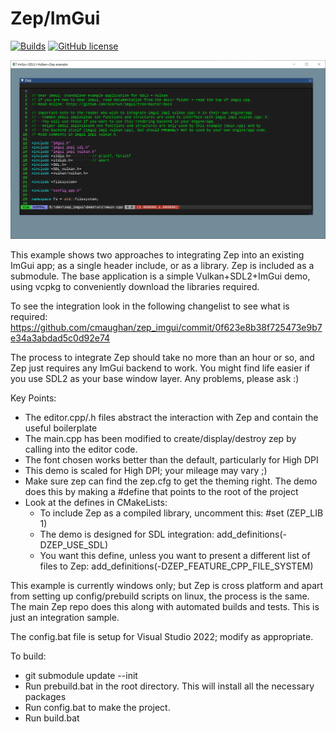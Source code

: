 # Zep/ImGui

[![Builds](https://github.com/cmaughan/zep_imgui/actions/workflows/builds.yml/badge.svg)](https://github.com/cmaughan/zep_imgui/actions/workflows/builds.yml)
[![GitHub license](https://img.shields.io/badge/license-MIT-blue.svg)](https://github.com/vulkan_imgui_vcpkg_starter/blob/master/LICENSE)

![Screenshot](https://github.com/cmaughan/zep_imgui/blob/main/screenshots/screenshot.png)

This example shows two approaches to integrating Zep into an existing ImGui app; as a single header include, or as a library.  Zep is included as a submodule.
The base application is a simple Vulkan+SDL2+ImGui demo, using vcpkg to conveniently download the libraries required. 

To see the integration look in the following changelist to see what is required:
https://github.com/cmaughan/zep_imgui/commit/0f623e8b38f725473e9b7e34a3abdad5c0d92e74

The process to integrate Zep should take no more than an hour or so, and Zep just requires any ImGui backend to work.  You might find life easier if you use SDL2 as your base window layer.  Any problems, please ask :)

Key Points:
- The editor.cpp/.h files abstract the interaction with Zep and contain the useful boilerplate
- The main.cpp has been modified to create/display/destroy zep by calling into the editor code.
- The font chosen works better than the default, particularly for High DPI
- This demo is scaled for High DPI; your mileage may vary ;)
- Make sure zep can find the zep.cfg to get the theming right.  The demo does this by making a #define that points to the root of the project
- Look at the defines in CMakeLists: 
    - To include Zep as a compiled library, uncomment this:
        #set (ZEP_LIB 1) 
    - The demo is designed for SDL integration:
        add_definitions(-DZEP_USE_SDL)
    - You want this define, unless you want to present a different list of files to Zep:
        add_definitions(-DZEP_FEATURE_CPP_FILE_SYSTEM)

This example is currently windows only; but Zep is cross platform and apart from setting up config/prebuild scripts on linux, the process is the same.  The main Zep repo does this along with automated builds and tests.  This is just an integration sample.

The config.bat file is setup for Visual Studio 2022; modify as appropriate.

To build:
- git submodule update --init
- Run prebuild.bat in the root directory.  This will install all the necessary packages
- Run config.bat to make the project.
- Run build.bat


